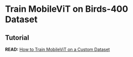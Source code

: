 # Train MobileViT on Birds-400 Dataset

## Tutorial
**READ:** [How to Train MobileViT on a Custom Dataset](https://mlbasics.com/train-mobilevit-custom-dataset)
